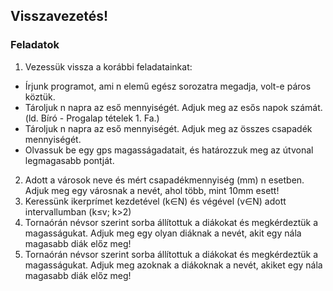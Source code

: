  ## Visszavezetés!

### Feladatok
1. Vezessük vissza a korábbi feladatainkat:
 * Írjunk programot, ami n elemű egész sorozatra megadja, volt-e páros köztük.
 * Tároljuk n napra az eső mennyiségét. Adjuk meg az esős napok számát. (ld. Bíró - Progalap tételek 1. Fa.)
 * Tároljuk n napra az eső mennyiségét. Adjuk meg az összes csapadék mennyiségét.
 * Olvassuk be egy gps magasságadatait, és határozzuk meg az útvonal legmagasabb pontját.
2. Adott a városok neve és mért csapadékmennyiség (mm) n esetben. Adjuk meg egy városnak a nevét, ahol több, mint 10mm esett!
3. Keressünk ikerprímet kezdetével (k∈N) és végével (v∈N) adott intervallumban (k≤v; k>2)
4. Tornaórán névsor szerint sorba állítottuk a diákokat és megkérdeztük a magasságukat. Adjuk meg egy olyan diáknak a nevét, akit egy nála magasabb diák előz meg!
5. Tornaórán névsor szerint sorba állítottuk a diákokat és megkérdeztük a magasságukat. Adjuk meg azoknak a diákoknak a nevét, akiket egy nála magasabb diák előz meg!

